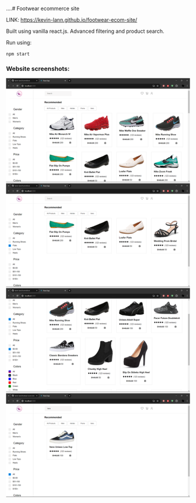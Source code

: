 ....# Footwear ecommerce site

LINK: https://kevin-lann.github.io/footwear-ecom-site/

Built using vanilla react.js. Advanced filtering and product search.

Run using:

```
npm start
```

### Website screenshots:

![Thumb](./thumbnails/Screenshot%20(14).png)
![Thumb](./thumbnails/Screenshot%20(15).png)
![Thumb](./thumbnails/Screenshot%20(17).png)
![Thumb](./thumbnails/Screenshot%20(19).png)
